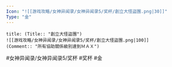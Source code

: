 ```yaml
---
Icon: "![[游戏攻略/女神异闻录/女神异闻录5/奖杯/創立大怪盜團.png|30]]"
Type: "金"
---
```

```ad-common-gold-trophy
title: (Title:: "創立大怪盜團")
![[游戏攻略/女神异闻录/女神异闻录5/奖杯/創立大怪盜團.png|100]]
(Comment:: "所有協助關係級別達到ＭＡＸ")
```

#女神异闻录/女神异闻录5/奖杯 #奖杯 #金

